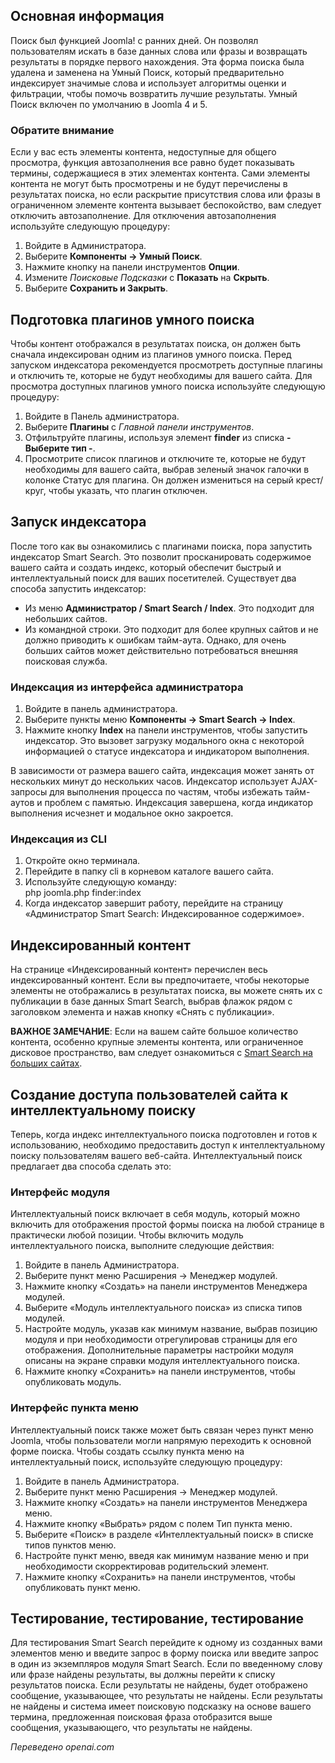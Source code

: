 <!-- Filename: Smart_Search_quickstart_guide / Display title: Быстрый старт с умным поиском   -->

## Основная информация

Поиск был функцией Joomla! с ранних дней. Он позволял пользователям искать в базе данных слова или фразы и возвращать результаты в порядке первого нахождения. Эта форма поиска была удалена и заменена на Умный Поиск, который предварительно индексирует значимые слова и использует алгоритмы оценки и фильтрации, чтобы помочь возвратить лучшие результаты. Умный Поиск включен по умолчанию в Joomla 4 и 5.

### Обратите внимание

Если у вас есть элементы контента, недоступные для общего просмотра, функция автозаполнения все равно будет показывать термины, содержащиеся в этих элементах контента. Сами элементы контента не могут быть просмотрены и не будут перечислены в результатах поиска, но если раскрытие присутствия слова или фразы в ограниченном элементе контента вызывает беспокойство, вам следует отключить автозаполнение. Для отключения автозаполнения используйте следующую процедуру:

1. Войдите в Администратора.
2. Выберите **Компоненты → Умный Поиск**.
3. Нажмите кнопку на панели инструментов **Опции**.
4. Измените *Поисковые Подсказки* с **Показать** на **Скрыть**.
5. Выберите **Сохранить и Закрыть**.

## Подготовка плагинов умного поиска

Чтобы контент отображался в результатах поиска, он должен быть сначала индексирован одним из плагинов умного поиска. Перед запуском индексатора рекомендуется просмотреть доступные плагины и отключить те, которые не будут необходимы для вашего сайта. Для просмотра доступных плагинов умного поиска используйте следующую процедуру:

1. Войдите в Панель администратора.
2. Выберите **Плагины** с *Главной панели инструментов*.
3. Отфильтруйте плагины, используя элемент **finder** из списка **- Выберите тип -**.
4. Просмотрите список плагинов и отключите те, которые не будут необходимы для вашего сайта, выбрав зеленый значок галочки в колонке Статус для плагина. Он должен измениться на серый крест/круг, чтобы указать, что плагин отключен.

## Запуск индексатора

После того как вы ознакомились с плагинами поиска, пора запустить индексатор Smart Search. Это позволит просканировать содержимое вашего сайта и создать индекс, который обеспечит быстрый и интеллектуальный поиск для ваших посетителей. Существует два способа запустить индексатор:

* Из меню **Администратор / Smart Search / Index**. Это подходит для небольших сайтов.
* Из командной строки. Это подходит для более крупных сайтов и не должно приводить к ошибкам тайм-аута. Однако, для очень больших сайтов может действительно потребоваться внешняя поисковая служба.

### Индексация из интерфейса администратора

1. Войдите в панель администратора.
2. Выберите пункты меню **Компоненты → Smart Search → Index**.
3. Нажмите кнопку **Index** на панели инструментов, чтобы запустить индексатор. Это вызовет загрузку модального окна с некоторой информацией о статусе индексатора и индикатором выполнения.

В зависимости от размера вашего сайта, индексация может занять от нескольких минут до нескольких часов. Индексатор использует AJAX-запросы для выполнения процесса по частям, чтобы избежать тайм-аутов и проблем с памятью. Индексация завершена, когда индикатор выполнения исчезнет и модальное окно закроется.

### Индексация из CLI

1. Откройте окно терминала.
2. Перейдите в папку cli в корневом каталоге вашего сайта.
3. Используйте следующую команду:<br>
   php joomla.php finder:index
4. Когда индексатор завершит работу, перейдите на страницу «Администратор Smart Search: Индексированное содержимое».

## Индексированный контент

На странице «Индексированный контент» перечислен весь индексированный контент. Если вы предпочитаете, чтобы некоторые элементы не отображались в результатах поиска, вы можете снять их с публикации в базе данных Smart Search, выбрав флажок рядом с заголовком элемента и нажав кнопку «Снять с публикации».

**ВАЖНОЕ ЗАМЕЧАНИЕ**: Если на вашем сайте большое количество контента, особенно крупные элементы контента, или ограниченное дисковое пространство, вам следует ознакомиться с [Smart Search на больших сайтах](jdocmanual?article=user/smart-search/smart-search-on-large-sites "Smart Search на больших сайтах").

## Создание доступа пользователей сайта к интеллектуальному поиску

Теперь, когда индекс интеллектуального поиска подготовлен и готов к использованию, необходимо предоставить доступ к интеллектуальному поиску пользователям вашего веб-сайта. Интеллектуальный поиск предлагает два способа сделать это:

### Интерфейс модуля

Интеллектуальный поиск включает в себя модуль, который можно включить для отображения простой формы поиска на любой странице в практически любой позиции. Чтобы включить модуль интеллектуального поиска, выполните следующие действия:

1. Войдите в панель Администратора.
2. Выберите пункт меню Расширения → Менеджер модулей.
3. Нажмите кнопку «Создать» на панели инструментов Менеджера модулей.
4. Выберите «Модуль интеллектуального поиска» из списка типов модулей.
5. Настройте модуль, указав как минимум название, выбрав позицию модуля и при необходимости отрегулировав страницы для его отображения. Дополнительные параметры настройки модуля описаны на экране справки модуля интеллектуального поиска.
6. Нажмите кнопку «Сохранить» на панели инструментов, чтобы опубликовать модуль.

### Интерфейс пункта меню

Интеллектуальный поиск также может быть связан через пункт меню Joomla, чтобы пользователи могли напрямую переходить к основной форме поиска. Чтобы создать ссылку пункта меню на интеллектуальный поиск, используйте следующую процедуру:

1. Войдите в панель Администратора.
2. Выберите пункт меню Расширения → Менеджер модулей.
3. Нажмите кнопку «Создать» на панели инструментов Менеджера меню.
4. Нажмите кнопку «Выбрать» рядом с полем Тип пункта меню.
5. Выберите «Поиск» в разделе «Интеллектуальный поиск» в списке типов пунктов меню.
6. Настройте пункт меню, введя как минимум название меню и при необходимости скорректировав родительский элемент.
7. Нажмите кнопку «Сохранить» на панели инструментов, чтобы опубликовать пункт меню. 

## Тестирование, тестирование, тестирование

Для тестирования Smart Search перейдите к одному из созданных вами элементов меню и введите запрос в форму поиска или введите запрос в один из экземпляров модуля Smart Search. Если по введенному слову или фразе найдены результаты, вы должны перейти к списку результатов поиска. Если результаты не найдены, будет отображено сообщение, указывающее, что результаты не найдены. Если результаты не найдены и система имеет поисковую подсказку на основе вашего термина, предложенная поисковая фраза отобразится выше сообщения, указывающего, что результаты не найдены.

*Переведено openai.com*

